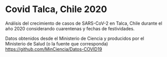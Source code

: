 # Covid Talca, Chile 2020
Análisis del crecimiento de casos de SARS-CoV-2 en Talca, Chile durante el año 2020 considerando cuarentenas y fechas de festividades.

Datos obtenidos desde el Ministerio de Ciencia y producidos por el Ministerio de Salud (o la fuente que corresponda) https://github.com/MinCiencia/Datos-COVID19

